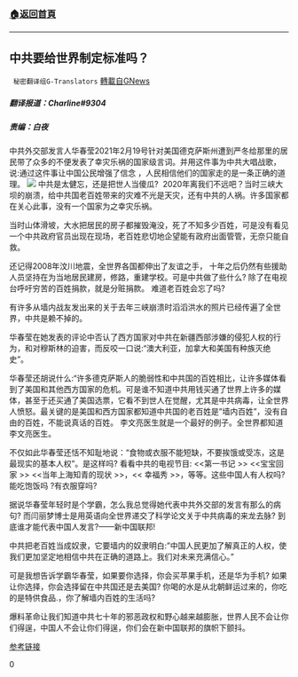 ###  [:house:返回首頁](https://github.com/ourhimalayas/txt)
---

## 中共要给世界制定标准吗？
` 秘密翻译组G-Translators` [轉載自GNews](https://gnews.org/zh-hans/930338/)

##### 翻译报道：Charline#9304

##### 责编：白夜

中共外交部发言人华春莹2021年2月19号针对美国德克萨斯州遭到严冬给那里的居民带了众多的不便发表了幸灾乐祸的国家级言词。并用这件事为中共大唱战歌， 说:通过这件事让中国公民增强了信念 ，人民相信他们的国家走的是一条正确的道理。
![]()![](https://gnews.org/wp-content/uploads/2021/02/1-58.png)
中共是太健忘，还是把世人当傻瓜?  2020年离我们不远吧？当时三峡大坝的崩溃，给中共国老百姓带来的灾难不光是天灾，还有中共的人祸。许多国家都在关心此事，没有一个国家为之幸灾乐祸。

当时山体滑坡，大水把居民的房子都摧毁淹没，死了不知多少百姓，可是没有看见一个中共政府官员出现在现场，老百姓悲切地企望能有政府出面管管，无奈只能自救。

还记得2008年汶川地震，全世界各国都伸出了友谊之手， 十年之后仍然有些援助人员坚持在为当地居民建房，修路，重建学校。可是中共做了些什么? 除了在电视台呼吁穷苦的百姓捐款，就是分赃捐款。 难道老百姓会忘了吗?

有许多从墙内战友发出来的关于去年三峡崩溃时滔滔洪水的照片已经传遍了全世界，中共是赖不掉的。

华春莹在她发表的评论中否认了西方国家对中共在新疆西部涉嫌的侵犯人权的行为，和对穆斯林的迫害，而反咬一口说:“澳大利亚，加拿大和美国有种族灭绝史”。

华春莹还胡说什么:“许多德克萨斯人的脆弱性和中共国的百姓相比，让许多媒体看到了美国和其他西方国家的危机。可是谁不知道中共用钱买通了世界上许多的媒体，甚至于还买通了美国选票，它看不到世人在觉醒，尤其是中共病毒，让全世界人愤怒。最关键的是美国和西方国家都知道中共国的老百姓是”墙内百姓”，没有自由的百姓，不能说真话的百姓。 李文亮医生就是一个最好的例子。全世界都知道李文亮医生。

不仅如此华春莹还恬不知耻地说：“食物或衣服不能短缺，不要挨饿或受冻，这是最现实的基本人权”。是这样吗?  看看中共的电视节目: &lt;&lt;第一书记  &gt;&gt;   &lt;&lt;宝宝回家 &gt;&gt; &lt;&lt;当年上海知青的现状 &gt;&gt;，&lt;&lt;  幸福秀 &gt;&gt;，等等。这些中国人有人权吗? 能吃饱饭吗 ?有衣服穿吗?

据说华春莹年轻时是个学霸，怎么我总觉得她代表中共外交部的发言有那么的病句? 而闫丽梦博士是用英语向全世界递交了科学论文关于中共病毒的来龙去脉? 到底谁才能代表中国人发言?——新中国联邦!

中共把老百姓当成奴隶，它要墙内的奴隶明白:”中国人民更加了解真正的人权，使我们更加坚定地相信中共在正确的道路上。我们对未来充满信心。”

可是我想告诉学霸华春莹，如果要你选择，你会买苹果手机，还是华为手机? 如果让你选择，你会选择留在中共国还是去美国? 你喝的水是从北朝鲜运过来的，你吃的是特供食品.，你了解墙内百姓的生活吗?

爆料革命让我们知道中共七十年的邪恶政权和野心越来越膨胀，世界人民不会让你们得逞，中国人不会让你们得逞，你们会在新中国联邦的旗帜下颤抖。

[参考链接](https://news.yahoo.com/texas-weather-crisis-deepens-chinese-111205544.html)

0
